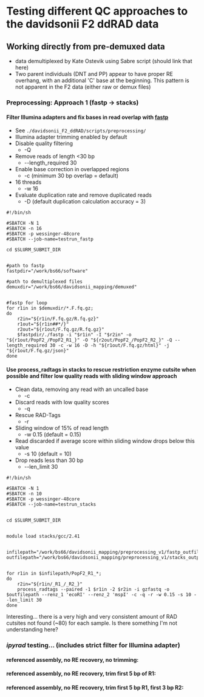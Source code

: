 # Testing different QC approaches to the davidsonii F2 ddRAD data

## Working directly from pre-demuxed data
* data demultiplexed by Kate Ostevik using Sabre script (should link that here)
* Two parent individuals (DNT and PP) appear to have proper RE overhang, with an additional 'C' base at the beginning. This pattern is not apparent in the F2 data (either raw or demux files)

### Preprocessing: Approach 1 (fastp -> stacks)
#### Filter Illumina adapters and fix bases in read overlap with [fastp](https://github.com/OpenGene/fastp)
* See `./davidsonii_F2_ddRAD/scripts/preprocessing/`
* Illumina adapter trimming enabled by default
* Disable quality filtering
    - -Q
* Remove reads of length <30 bp
    - --length_required 30
* Enable base correction in overlapped regions
    - -c (minimum 30 bp overlap = default)
* 16 threads
    - -w 16
* Evaluate duplication rate and remove duplicated reads
    - -D (default duplication calculation accuracy = 3)

```
#!/bin/sh

#SBATCH -N 1
#SBATCH -n 16
#SBATCH -p wessinger-48core
#SBATCH --job-name=testrun_fastp

cd $SLURM_SUBMIT_DIR


#path to fastp
fastpdir="/work/bs66/software"

#path to demultiplexed files
demuxdir="/work/bs66/davidsonii_mapping/demuxed"


#fastp for loop
for r1in in $demuxdir/*.F.fq.gz; 
do
    r2in="${r1in/F.fq.gz/R.fq.gz}"
    r1out="${r1in##*/}"
    r2out="${r1out/F.fq.gz/R.fq.gz}"
    $fastpdir/./fastp -i "$r1in" -I "$r2in" -o "${r1out/PopF2_/PopF2_R1_}" -O "${r2out/PopF2_/PopF2_R2_}" -Q --length_required 30 -c -w 16 -D -h "${r1out/F.fq.gz/html}" -j "${r1out/F.fq.gz/json}"
done
```

#### Use process_radtags in stacks to rescue  restriction enzyme cutsite when possible and filter low quality reads with sliding window approach
* Clean data, removing any read with an uncalled base
    - -c
* Discard reads with low quality scores
    - -q
* Rescue RAD-Tags
    - -r
* Sliding window of 15% of read length
    - -w 0.15 (default = 0.15)
* Read discarded if average score within sliding window drops below this value
    - -s 10 (default = 10)
* Drop reads less than 30 bp
    - --len_limit 30

```
#!/bin/sh

#SBATCH -N 1
#SBATCH -n 10 
#SBATCH -p wessinger-48core
#SBATCH --job-name=testrun_stacks


cd $SLURM_SUBMIT_DIR


module load stacks/gcc/2.41


infilepath="/work/bs66/davidsonii_mapping/preprocessing_v1/fastp_outfiles"
outfilepath="/work/bs66/davidsonii_mapping/preprocessing_v1/stacks_output"


for r1in in $infilepath/PopF2_R1_*;
do
    r2in="${r1in/_R1_/_R2_}"
    process_radtags --paired -1 $r1in -2 $r2in -i gzfastq -o $outfilepath --renz_1 'ecoRI' --renz_2 'mspI' -c -q -r -w 0.15 -s 10 --len_limit 30
done
```

Interesting... there is a very high and very consistent amount of RAD cutsites not found (~80) for each sample.
Is there something I'm not understanding here?


### *ipyrad* testing... (includes strict filter for Illumina adapter)
#### referenced assembly, no RE recovery, no trimming:
#### referenced assembly, no RE recovery, trim first 5 bp of R1:
#### referenced assembly, no RE recovery, trim first 5 bp R1, first 3 bp R2:

